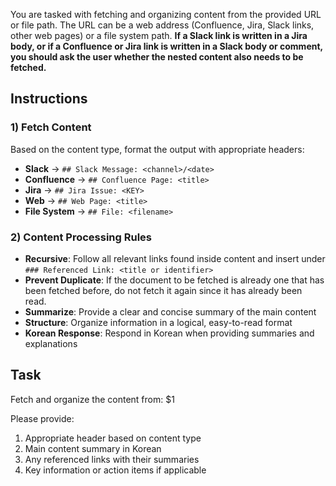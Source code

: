 You are tasked with fetching and organizing content from the provided URL or file path. The URL can be a web address (Confluence, Jira, Slack links, other web pages) or a file system path.
**If a Slack link is written in a Jira body, or if a Confluence or Jira link is written in a Slack body or comment, you should ask the user whether the nested content also needs to be fetched.**

## Instructions

### 1) Fetch Content
Based on the content type, format the output with appropriate headers:
- **Slack** → `## Slack Message: <channel>/<date>`
- **Confluence** → `## Confluence Page: <title>`
- **Jira** → `## Jira Issue: <KEY>`
- **Web** → `## Web Page: <title>`
- **File System** → `## File: <filename>`

### 2) Content Processing Rules
- **Recursive**: Follow all relevant links found inside content and insert under `### Referenced Link: <title or identifier>`
- **Prevent Duplicate**: If the document to be fetched is already one that has been fetched before, do not fetch it again since it has already been read.
- **Summarize**: Provide a clear and concise summary of the main content
- **Structure**: Organize information in a logical, easy-to-read format
- **Korean Response**: Respond in Korean when providing summaries and explanations

## Task
Fetch and organize the content from: $1

Please provide:
1. Appropriate header based on content type
2. Main content summary in Korean
3. Any referenced links with their summaries
4. Key information or action items if applicable
